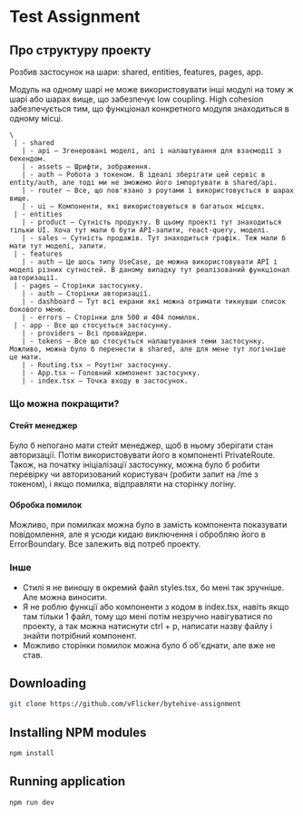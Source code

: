 # Test Assignment

## Про структуру проекту

Розбив застосунок на шари: shared, entities, features, pages, app.

Модуль на одному шарі не може використовувати інші модулі на тому ж шарі або шарах вище, що забезпечує low coupling. High cohesion забезпечується тим, що функціонал конкретного модуля знаходиться в одному місці.

```
\
 | - shared
   | - api — Згенеровані моделі, апі і налаштування для взаємодії з бекендом.
   | - assets — Шрифти, зображення.
   | - auth — Робота з токеном. В ідеалі зберігати цей сервіс в entity/auth, але тоді ми не зможемо його імпортувати в shared/api.
   | - router — Все, що пов'язано з роутами і використовується в шарах вище.
   | - ui — Компоненти, які використовуються в багатьох місцях.
 | - entities
   | - product — Сутність продукту. В цьому проекті тут знаходиться тільки UI. Хоча тут мали б бути API-запити, react-query, моделі.
   | - sales — Сутність продажів. Тут знаходиться графік. Теж мали б мати тут моделі, запити.
 | - features
   | - auth — Це шось типу UseCase, де можна використовувати API і моделі різних сутностей. В даному випадку тут реалізований функціонал авторизації.
 | - pages — Сторінки застосунку.
   | - auth — Сторінки авторизації.
   | - dashboard — Тут всі екрани які можна отримати тикнувши список бокового меню.
   | - errors — Сторінки для 500 и 404 помилок.
 | - app - Все що стосується застосунку.
   | - providers — Всі провайдери.
   | - tokens — Все що стосується налаштування теми застосунку. Можливо, можна було б перенести в shared, але для мене тут логічніше це мати.
   | - Routing.tsx — Роутінг застосунку.
   | - App.tsx — Головний компонент застосунку.
   | - index.tsx — Точка входу в застосунок.
```

### Що можна покращити?

#### Стейт менеджер

Було б непогано мати стейт менеджер, щоб в ньому зберігати стан авторизації. Потім використовувати його в компоненті PrivateRoute. Також, на початку ініціалізації застосунку, можна було б робити перевірку чи авторизований користувач (робити запит на /me з токеном), і якщо помилка, відправляти на сторінку логіну.

#### Обробка помилок

Можливо, при помилках можна було в замість компонента показувати повідомлення, але я усюди кидаю виключення і обробляю його в ErrorBoundary. Все залежить від потреб проекту.

### Інше

- Стилі я не виношу в окремий файл styles.tsx, бо мені так зручніше. Але можна виносити.
- Я не роблю функції або компоненти з кодом в index.tsx, навіть якщо там тільки 1 файл, тому що мені потім незручно навігуватися по проекту, а так можна натиснути ctrl + p, написати назву файлу і знайти потрібний компонент.
- Можливо сторінки помилок можна було б об'єднати, але вже не став.

## Downloading

```bash
git clone https://github.com/vFlicker/bytehive-assignment
```

## Installing NPM modules

```bash
npm install
```

## Running application

```bash
npm run dev
```
